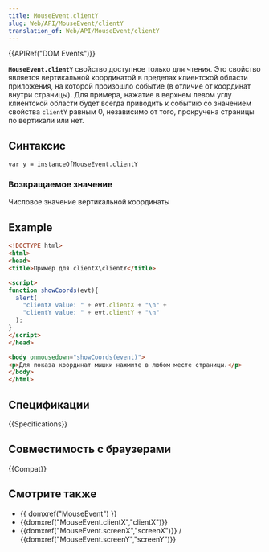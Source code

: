 ```yaml
---
title: MouseEvent.clientY
slug: Web/API/MouseEvent/clientY
translation_of: Web/API/MouseEvent/clientY
---
```


{{APIRef("DOM Events")}}

**`MouseEvent.clientY`** свойство доступное только для чтения. Это свойство является вертикальной координатой в пределах клиентской области приложения, на которой произошло событие (в отличие от координат внутри страницы). Для примера, нажатие в верхнем левом углу клиентской области будет всегда приводить к событию со значением свойства `clientY` равным 0, независимо от того, прокручена страницы по вертикали или нет.

## Синтаксис

```
var y = instanceOfMouseEvent.clientY
```

### Возвращаемое значение

Числовое значение вертикальной координаты

## Example

```html
<!DOCTYPE html>
<html>
<head>
<title>Пример для clientX\clientY</title>

<script>
function showCoords(evt){
  alert(
    "clientX value: " + evt.clientX + "\n" +
    "clientY value: " + evt.clientY + "\n"
  );
}
</script>
</head>

<body onmousedown="showCoords(event)">
<p>Для показа координат мышки нажмите в любом месте страницы.</p>
</body>
</html>
```

## Спецификации

{{Specifications}}

## Совместимость с браузерами

{{Compat}}

## Смотрите также

- {{ domxref("MouseEvent") }}
- {{domxref("MouseEvent.clientX","clientX")}}
- {{domxref("MouseEvent.screenX","screenX")}} / {{domxref("MouseEvent.screenY","screenY")}}
